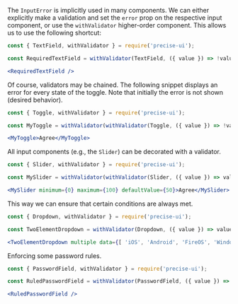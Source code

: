 The `InputError` is implicitly used in many components. We can either explicitly make a validation and set the `error` prop on the respective input component, or use the `withValidator` higher-order component. This allows us to use the following shortcut:

```jsx
const { TextField, withValidator } = require('precise-ui');

const RequiredTextField = withValidator(TextField, ({ value }) => !value && 'Input is required');

<RequiredTextField />
```

Of course, validators may be chained. The following snippet displays an error for every state of the toggle. Note that initially the error is not shown (desired behavior).

```jsx
const { Toggle, withValidator } = require('precise-ui');

const MyToggle = withValidator(withValidator(Toggle, ({ value }) => !value && "You need to agree"), ({ value }) => value && "You agreed");

<MyToggle>Agree</MyToggle>
```

All input components (e.g., the `Slider`) can be decorated with a validator.

```jsx
const { Slider, withValidator } = require('precise-ui');

const MySlider = withValidator(withValidator(Slider, ({ value }) => value < 10 && "You need to have at least 10"), ({ value }) => value > 90 && "You need to have at most 90");

<MySlider minimum={0} maximum={100} defaultValue={50}>Agree</MySlider>
```

This way we can ensure that certain conditions are always met.

```jsx
const { Dropdown, withValidator } = require('precise-ui');

const TwoElementDropdown = withValidator(Dropdown, ({ value }) => value.length !== 2 && 'You need to choose two');

<TwoElementDropdown multiple data={[ 'iOS', 'Android', 'FireOS', 'Windows Phone', 'Firefox OS' ]} />
```

Enforcing some password rules.

```jsx
const { PasswordField, withValidator } = require('precise-ui');

const RuledPasswordField = withValidator(PasswordField, ({ value }) => !/(?=.{6,})(?=.*?[A-Z]).*?[a-z].*/.test(value) && 'You need at least 6 characters, one upper case and a lower case.');

<RuledPasswordField />
```
